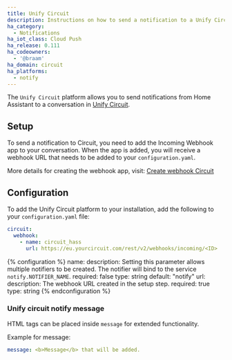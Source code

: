 ```yaml
---
title: Unify Circuit
description: Instructions on how to send a notification to a Unify Circuit Conversation.
ha_category:
  - Notifications
ha_iot_class: Cloud Push
ha_release: 0.111
ha_codeowners:
  - '@braam'
ha_domain: circuit
ha_platforms:
  - notify
---
```


The `Unify Circuit` platform allows you to send notifications from Home Assistant to a conversation in [Unify Circuit](https://www.circuit.com/).

## Setup

To send a notification to Circuit, you need to add the Incoming Webhook app to your conversation. When the app is added, you will receive a webhook URL that needs to be added to your `configuration.yaml`.

More details for creating the webhook app, visit: [Create webhook Circuit](https://www.circuit.com/unifyportalfaqdetail?articleId=164448)

## Configuration

To add the Unify Circuit platform to your installation, add the following to your `configuration.yaml` file:

```yaml
circuit:
  webhook:
    - name: circuit_hass
      url: https://eu.yourcircuit.com/rest/v2/webhooks/incoming/<ID>
```

{% configuration %}
name:
  description: Setting this parameter allows multiple notifiers to be created. The notifier will bind to the service `notify.NOTIFIER_NAME`.
  required: false
  type: string
  default: "notify"
url:
  description: The webhook URL created in the setup step.
  required: true
  type: string
{% endconfiguration %}

### Unify circuit notify message

HTML tags can be placed inside `message` for extended functionality.

Example for message:

```yaml
message: <b>Message</b> that will be added.
```
